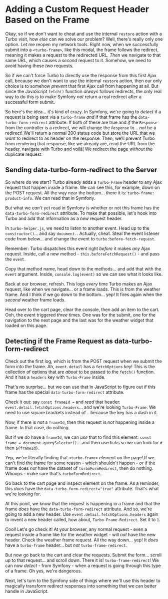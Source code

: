 # Adding a Custom Request Header Based on the Frame

Okay, so if we don't want to cheat and use the internal `restore` action with
a Turbo visit, how *else* can we solve our problem? Well, there's really only one
option. Let me reopen my network tools. Right now, when we successfully submit into
a `<turbo-frame>`, like this modal, the frame follows the redirect, meaning it
makes a request to the redirected URL. *Then* we navigate to that same URL, which
causes a *second* request to it. Somehow, we need to avoid having these *two*
requests.

So if we can't force Turbo to directly use the response from this first Ajax call,
because we don't want to use the internal `restore` action, then our only choice
is to somehow *prevent* that first Ajax call from happening at all. But since the
JavaScript `fetch()` function *always* follows redirects, the only real way to do
this is to make Symfony *not* return a real redirect after a successful form
submit.

So here's the idea... it's kind of crazy. In Symfony, we're going to *detect* if
a request is being sent via a `turbo-frame` *and* if that frame has the
`data-turbo-form-redirect` attribute. If both of these are true and *if* the
`Response` from the controller is a redirect, we will change the `Response` to...
*not* be a redirect! We'll return a normal 200 status code but store the URL
that we *want* to redirect to as header on the response. Then, we'll prevent Turbo
from rendering that response, like we already are, read the URL from the header,
navigate with Turbo and voilà! We redirect the page *without* the duplicate request.

## Sending data-turbo-form-redirect to the Server

So where do we start? Turbo already adds a `Turbo-Frame` header to any Ajax
request that happen inside a frame. We can see this, for example, down on the
POST request. All the way near the bottom... there it is: `turbo-frame: product-info`.
We can read that in Symfony.

But what we *can't* yet read in Symfony is whether or not this frame has the
`data-turbo-form-redirect` attribute. To make that possible, let's hook into
Turbo and add that information as a *new* request header.

In `turbo-helper.js`, we need to listen to another event. Head up to the
`constructor()`... and say `document.`. Actually, cheat. Steal the event
listener code from below... and change the event to `turbo:before-fetch-request`.

Remember: Turbo dispatches this event right *before* it makes *any* Ajax request.
Inside, call a new method - `this.beforeFetchRequest()` - and pass the `event`.

Copy that method name, head down to the methods... and add that with the `event`
argument. Inside, `console.log(event)` so we can see what it looks like.

Back at our browser, refresh. This logs *every* time Turbo makes an Ajax request,
like when we navigate... or a frame loads. This is from the weather frame. And I
think if we go down to the bottom... yep! It fires again when the *second* weather
frame loads.

Head over to the cart page, clear the console, then add an item to the cart. Ooh,
the event triggered *three* times. One was for the submit, one for the navigation
to the next page and the last was for the weather widget that loaded on this page.

## Detecting if the Frame Request as data-turbo-form-redirect

Check out the first log, which is from the POST request when we submit the form
into the frame. Ah, `event.detail` has a `fetchOptions` key! This is the collection
of options that are *about* to be passed to the `fetch()` function. And it has a
`headers` key with `Turbo-Frame` inside.

That's no surprise... but we can use that in JavaScript to figure out if this frame
has the special `data-turbo-form-redirect` attribute.

Check it out: say `const frameId =` and *read* that header:
`event.detail.fetchOptions.headers`...  and we're looking `Turbo-Frame`. We need
to use square brackets instead of `.` because the key has a dash in it.

Now, if there is *not* a `frameId`, then this request is *not* happening inside
a frame. In that case, do nothing.

But if we *do* have a `frameId`, we can *use* that to find this element:
`const frame = document.querySelector()`... and then use ticks so we can look
for `#` then `${frameId}`.

Yep, we're literally finding that `<turbo-frame>` element on the page! If we
can't find the frame for some reason - which shouldn't happen - *or* if the
frame does *not* have the dataset of `turboFormRedirect`, then do nothing.
Whoops - make sure that's `turboFormRedirect`.

Go back to the cart page and inspect element on the frame. As a reminder,
this *does* have the `data-turbo-form-redirect="true"` attribute. That's what
we're looking for.

At this point, we know that the request *is* happening in a frame and that the
frame *does* have the `data-turbo-form-redirect` attribute. And so, we're going
to add a new header. Use `event.detail.fetchOptions.headers` again to invent a
new header called, how about, `Turbo-Frame-Redirect`. Set it to `1`.

Cool! Let's go check it! At your browser, any normal request - even a request inside
a frame like for the weather widget - will *not* have the new header. Check
the weather frame request. All the way down... yep! It *does* have a `turbo-frame`
header... but *not* `turbo-frame-redirect`.

But now go back to the cart and clear the requests. Submit the form... scroll
up to that request... and scroll down. There it is! `turbo-frame-redirect`!
We can now *detect* - from Symfony - when a request is going through this type
of a frame. Oh yes, we're dangerous.

Next, let's turn to the Symfony side of things where we'll use this header to
magically transform redirect responses into something that we can better handle
in JavaScript.
